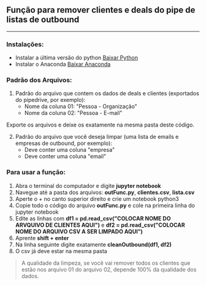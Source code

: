 ## Função para remover clientes e deals do pipe de listas de outbound
___________________

### Instalações:

- Instalar a última versão do python [Baixar Python](https://www.python.org/downloads/)
- Instalar o Anaconda [Baixar Anaconda](https://www.youtube.com/watch?v=T8wK5loXkXg)

### Padrão dos Arquivos:

1. Padrão do arquivo que contem os dados de deals e clientes (exportados do pipedrive, por exemplo):
    - Nome da coluna 01: "Pessoa - Organização"
    - Nome da coluna 02: "Pessoa - E-mail"    

Exporte os arquivos e deixe os exatamente na mesma pasta deste código.

2. Padrão do arquivo que você deseja limpar (uma lista de emails e empresas de outbound, por exemplo):
    - Deve conter uma coluna "empresa"
    - Deve conter uma coluna "email"


### Para usar a função:

1. Abra o terminal do computador e digite **jupyter notebook**
2. Navegue até a pasta dos arquivos: **outFunc.py**, **clientes.csv**, **lista.csv**
3. Aperte o *+* no canto superior direito e crie um notebook python3
4. Copie todo o código do arquivo **outFunc.py** e cole na primeira linha do jupyter notebook
5. Edite as linhas com **df1 = pd.read_csv("COLOCAR NOME DO ARVQUIVO DE CLIENTES AQUI")** e **df2 = pd.read_csv("COLOCAR NOME DO ARQUIVO CSV A SER LIMPADO AQUI")**
6. Aprente **shift + enter**
7. Na linha seguinte digite exatamente **cleanOutbound(df1, df2)**
8. O csv já deve estar na mesma pasta

>  A qualidade da limpeza, se você vai remover todos os clientes que estão nos arquivo 01 do arquivo 02, depende 100% da qualidade dos dados. 

